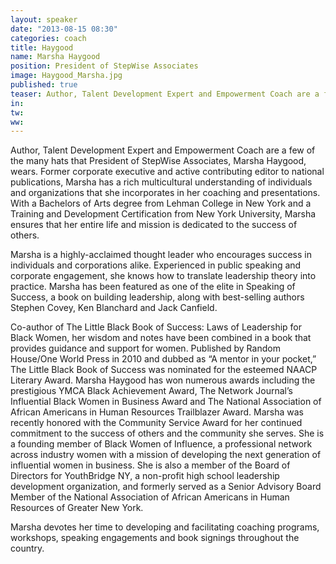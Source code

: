 ```yaml
---
layout: speaker
date: "2013-08-15 08:30"
categories: coach
title: Haygood
name: Marsha Haygood
position: President of StepWise Associates
image: Haygood_Marsha.jpg
published: true
teaser: Author, Talent Development Expert and Empowerment Coach are a few of the many hats that President of StepWise Associates, Marsha Haygood, wears.
in:
tw:
ww: 
---
```

Author, Talent Development Expert and Empowerment Coach are a few of the many hats that President of StepWise Associates, Marsha Haygood, wears. Former corporate executive and active contributing editor to national publications, Marsha has a rich multicultural understanding of individuals and organizations that she incorporates in her coaching and presentations. With a Bachelors of Arts degree from Lehman College in New York and a Training and Development Certification from New York University, Marsha ensures that her entire life and mission is dedicated to the success of others.

Marsha is a highly-acclaimed thought leader who encourages success in individuals and corporations alike. Experienced in public speaking and corporate engagement, she knows how to translate leadership theory into practice. Marsha has been featured as one of the elite in Speaking of Success, a book on building leadership, along with best-selling authors Stephen Covey, Ken Blanchard and Jack Canfield.

Co-author of The Little Black Book of Success: Laws of Leadership for Black Women, her wisdom and notes have been combined in a book that provides guidance and support for women. Published by Random House/One World Press in 2010 and dubbed as “A mentor in your pocket,” The Little Black Book of Success was nominated for the esteemed NAACP Literary Award.
Marsha Haygood has won numerous awards including the prestigious YMCA Black Achievement Award, The Network Journal’s Influential Black Women in Business Award and The National Association of African Americans in Human Resources Trailblazer Award. Marsha was recently honored with the Community Service Award for her continued commitment to the success of others and the community she serves. She is a founding member of Black Women of Influence, a professional network across industry women with a mission of developing the next generation of influential women in business. She is also a member of the Board of Directors for YouthBridge NY, a non-profit high school leadership development organization, and formerly served as a Senior Advisory Board Member of the National Association of African Americans in Human Resources of Greater New York.

Marsha devotes her time to developing and facilitating coaching programs, workshops, speaking engagements and book signings throughout the country.